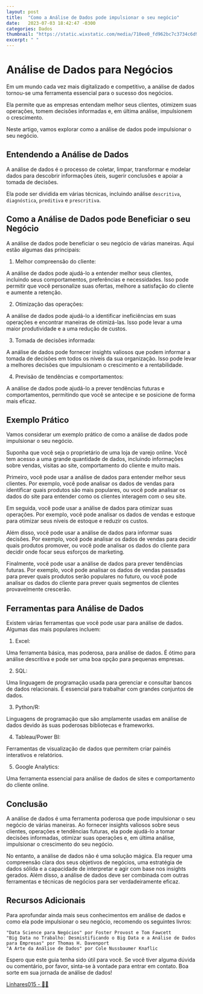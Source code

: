 ```yaml
---
layout: post
title:  "Como a Análise de Dados pode impulsionar o seu negócio"
date:   2023-07-03 18:42:47 -0300
categories: Dados
thumbnail: "https://static.wixstatic.com/media/710ee0_fd962bc7c3734c6d96a29d23b35746b8~mv2.jpg"
excerpt: " "
---
```


# Análise de Dados para Negócios

Em um mundo cada vez mais digitalizado e competitivo, a análise de dados tornou-se uma ferramenta essencial para o sucesso dos negócios.

Ela permite que as empresas entendam melhor seus clientes, otimizem suas operações, tomem decisões informadas e, em última análise, impulsionem o crescimento.

Neste artigo, vamos explorar como a análise de dados pode impulsionar o seu negócio.

## Entendendo a Análise de Dados

A análise de dados é o processo de coletar, limpar, transformar e modelar dados para descobrir informações úteis, sugerir conclusões e apoiar a tomada de decisões.

Ela pode ser dividida em várias técnicas, incluindo análise `descritiva`, `diagnóstica`, `preditiva` e `prescritiva`.

## Como a Análise de Dados pode Beneficiar o seu Negócio

A análise de dados pode beneficiar o seu negócio de várias maneiras. Aqui estão algumas das principais:

1. Melhor compreensão do cliente: 

A análise de dados pode ajudá-lo a entender melhor seus clientes, incluindo seus comportamentos, preferências e necessidades. Isso pode permitir que você personalize suas ofertas, melhore a satisfação do cliente e aumente a retenção.
    
2. Otimização das operações: 

A análise de dados pode ajudá-lo a identificar ineficiências em suas operações e encontrar maneiras de otimizá-las. Isso pode levar a uma maior produtividade e a uma redução de custos.
    
3. Tomada de decisões informada: 

A análise de dados pode fornecer insights valiosos que podem informar a tomada de decisões em todos os níveis da sua organização. Isso pode levar a melhores decisões que impulsionam o crescimento e a rentabilidade.
    
4. Previsão de tendências e comportamentos: 

A análise de dados pode ajudá-lo a prever tendências futuras e comportamentos, permitindo que você se antecipe e se posicione de forma mais eficaz.

## Exemplo Prático

Vamos considerar um exemplo prático de como a análise de dados pode impulsionar o seu negócio.

Suponha que você seja o proprietário de uma loja de varejo online. Você tem acesso a uma grande quantidade de dados, incluindo informações sobre vendas, visitas ao site, comportamento do cliente e muito mais.

Primeiro, você pode usar a análise de dados para entender melhor seus clientes. Por exemplo, você pode analisar os dados de vendas para identificar quais produtos são mais populares, ou você pode analisar os dados do site para entender como os clientes interagem com o seu site.

Em seguida, você pode usar a análise de dados para otimizar suas operações. Por exemplo, você pode analisar os dados de vendas e estoque para otimizar seus níveis de estoque e reduzir os custos.

Além disso, você pode usar a análise de dados para informar suas decisões. Por exemplo, você pode analisar os dados de vendas para decidir quais produtos promover, ou você pode analisar os dados do cliente para decidir onde focar seus esforços de marketing.

Finalmente, você pode usar a análise de dados para prever tendências futuras. Por exemplo, você pode analisar os dados de vendas passadas para prever quais produtos serão populares no futuro, ou você pode analisar os dados do cliente para prever quais segmentos de clientes provavelmente crescerão.

## Ferramentas para Análise de Dados

Existem várias ferramentas que você pode usar para análise de dados. Algumas das mais populares incluem:

1. Excel: 

Uma ferramenta básica, mas poderosa, para análise de dados. É ótimo para análise descritiva e pode ser uma boa opção para pequenas empresas.
    
2. SQL: 

Uma linguagem de programação usada para gerenciar e consultar bancos de dados relacionais. É essencial para trabalhar com grandes conjuntos de dados.
    
3. Python/R: 

Linguagens de programação que são amplamente usadas em análise de dados devido às suas poderosas bibliotecas e frameworks.
    
4. Tableau/Power BI: 

Ferramentas de visualização de dados que permitem criar painéis interativos e relatórios.
    
5. Google Analytics: 

Uma ferramenta essencial para análise de dados de sites e comportamento do cliente online.

## Conclusão

A análise de dados é uma ferramenta poderosa que pode impulsionar o seu negócio de várias maneiras. Ao fornecer insights valiosos sobre seus clientes, operações e tendências futuras, ela pode ajudá-lo a tomar decisões informadas, otimizar suas operações e, em última análise, impulsionar o crescimento do seu negócio.

No entanto, a análise de dados não é uma solução mágica. Ela requer uma compreensão clara dos seus objetivos de negócios, uma estratégia de dados sólida e a capacidade de interpretar e agir com base nos insights gerados. Além disso, a análise de dados deve ser combinada com outras ferramentas e técnicas de negócios para ser verdadeiramente eficaz.

## Recursos Adicionais

Para aprofundar ainda mais seus conhecimentos em análise de dados e como ela pode impulsionar o seu negócio, recomendo os seguintes livros:

    "Data Science para Negócios" por Foster Provost e Tom Fawcett
    "Big Data no Trabalho: Desmistificando o Big Data e a Análise de Dados para Empresas" por Thomas H. Davenport
    "A Arte da Análise de Dados" por Cole Nussbaumer Knaflic

Espero que este guia tenha sido útil para você. Se você tiver alguma dúvida ou comentário, por favor, sinta-se à vontade para entrar em contato. Boa sorte em sua jornada de análise de dados!

[Linhares015 - 🧙‍♂️](https://github.com/Linhares015)